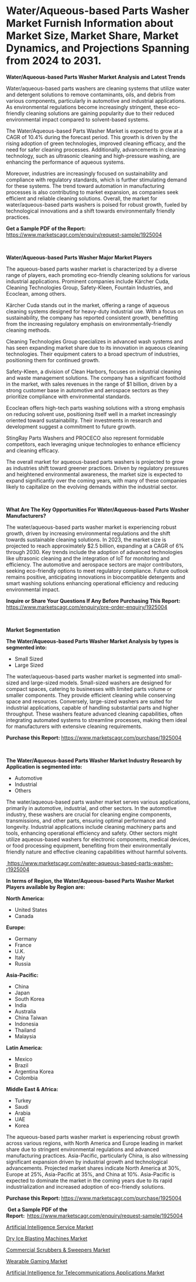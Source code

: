 <p><h1>Water/Aqueous-based Parts Washer Market Furnish Information about Market Size, Market Share, Market Dynamics, and Projections Spanning from 2024 to 2031.</h1></p><p><strong>Water/Aqueous-based Parts Washer Market Analysis and Latest Trends</strong></p>
<p><p>Water/aqueous-based parts washers are cleaning systems that utilize water and detergent solutions to remove contaminants, oils, and debris from various components, particularly in automotive and industrial applications. As environmental regulations become increasingly stringent, these eco-friendly cleaning solutions are gaining popularity due to their reduced environmental impact compared to solvent-based systems. </p><p>The Water/Aqueous-based Parts Washer Market is expected to grow at a CAGR of 10.4% during the forecast period. This growth is driven by the rising adoption of green technologies, improved cleaning efficacy, and the need for safer cleaning processes. Additionally, advancements in cleaning technology, such as ultrasonic cleaning and high-pressure washing, are enhancing the performance of aqueous systems. </p><p>Moreover, industries are increasingly focused on sustainability and compliance with regulatory standards, which is further stimulating demand for these systems. The trend toward automation in manufacturing processes is also contributing to market expansion, as companies seek efficient and reliable cleaning solutions. Overall, the market for water/aqueous-based parts washers is poised for robust growth, fueled by technological innovations and a shift towards environmentally friendly practices.</p></p>
<p><strong>Get a Sample PDF of the Report:&nbsp;</strong> <a href="https://www.marketscagr.com/enquiry/request-sample/1925004?utm_campaign=1278&utm_medium=2&utm_source=Github&utm_content=ia&utm_term=24102024&utm_id=wateraqueous-based-parts-washer">https://www.marketscagr.com/enquiry/request-sample/1925004</a></p>
<p>&nbsp;</p>
<p><strong>Water/Aqueous-based Parts Washer Major Market Players</strong></p>
<p><p>The aqueous-based parts washer market is characterized by a diverse range of players, each promoting eco-friendly cleaning solutions for various industrial applications. Prominent companies include Kärcher Cuda, Cleaning Technologies Group, Safety-Kleen, Fountain Industries, and Ecoclean, among others. </p><p>Kärcher Cuda stands out in the market, offering a range of aqueous cleaning systems designed for heavy-duty industrial use. With a focus on sustainability, the company has reported consistent growth, benefitting from the increasing regulatory emphasis on environmentally-friendly cleaning methods. </p><p>Cleaning Technologies Group specializes in advanced wash systems and has seen expanding market share due to its innovation in aqueous cleaning technologies. Their equipment caters to a broad spectrum of industries, positioning them for continued growth.</p><p>Safety-Kleen, a division of Clean Harbors, focuses on industrial cleaning and waste management solutions. The company has a significant foothold in the market, with sales revenues in the range of $1 billion, driven by a strong customer base in automotive and aerospace sectors as they prioritize compliance with environmental standards.</p><p>Ecoclean offers high-tech parts washing solutions with a strong emphasis on reducing solvent use, positioning itself well in a market increasingly oriented toward sustainability. Their investments in research and development suggest a commitment to future growth.</p><p>StingRay Parts Washers and PROCECO also represent formidable competitors, each leveraging unique technologies to enhance efficiency and cleaning efficacy.</p><p>The overall market for aqueous-based parts washers is projected to grow as industries shift toward greener practices. Driven by regulatory pressures and heightened environmental awareness, the market size is expected to expand significantly over the coming years, with many of these companies likely to capitalize on the evolving demands within the industrial sector.</p></p>
<p>&nbsp;</p>
<p><strong>What Are The Key Opportunities For Water/Aqueous-based Parts Washer Manufacturers?</strong></p>
<p><p>The water/aqueous-based parts washer market is experiencing robust growth, driven by increasing environmental regulations and the shift towards sustainable cleaning solutions. In 2023, the market size is projected to reach approximately $2.5 billion, expanding at a CAGR of 6% through 2030. Key trends include the adoption of advanced technologies like ultrasonic cleaning and the integration of IoT for monitoring and efficiency. The automotive and aerospace sectors are major contributors, seeking eco-friendly options to meet regulatory compliance. Future outlook remains positive, anticipating innovations in biocompatible detergents and smart washing solutions enhancing operational efficiency and reducing environmental impact.</p></p>
<p><strong>Inquire or Share Your Questions If Any Before Purchasing This Report:</strong> <a href="https://www.marketscagr.com/enquiry/pre-order-enquiry/1925004?utm_campaign=1278&utm_medium=2&utm_source=Github&utm_content=ia&utm_term=24102024&utm_id=wateraqueous-based-parts-washer">https://www.marketscagr.com/enquiry/pre-order-enquiry/1925004</a></p>
<p>&nbsp;</p>
<p><strong>Market Segmentation</strong></p>
<p><strong>The Water/Aqueous-based Parts Washer Market Analysis by types is segmented into:</strong></p>
<p><ul><li>Small Sized</li><li>Large Sized</li></ul></p>
<p><p>The water/aqueous-based parts washer market is segmented into small-sized and large-sized models. Small-sized washers are designed for compact spaces, catering to businesses with limited parts volume or smaller components. They provide efficient cleaning while conserving space and resources. Conversely, large-sized washers are suited for industrial applications, capable of handling substantial parts and higher throughput. These washers feature advanced cleaning capabilities, often integrating automated systems to streamline processes, making them ideal for manufacturers with extensive cleaning requirements.</p></p>
<p><strong>Purchase this Report:&nbsp;</strong><a href="https://www.marketscagr.com/purchase/1925004?utm_campaign=1278&utm_medium=2&utm_source=Github&utm_content=ia&utm_term=24102024&utm_id=wateraqueous-based-parts-washer">https://www.marketscagr.com/purchase/1925004</a></p>
<p>&nbsp;</p>
<p><strong>The Water/Aqueous-based Parts Washer Market Industry Research by Application is segmented into:</strong></p>
<p><ul><li>Automotive</li><li>Industrial</li><li>Others</li></ul></p>
<p><p>The water/aqueous-based parts washer market serves various applications, primarily in automotive, industrial, and other sectors. In the automotive industry, these washers are crucial for cleaning engine components, transmissions, and other parts, ensuring optimal performance and longevity. Industrial applications include cleaning machinery parts and tools, enhancing operational efficiency and safety. Other sectors might utilize aqueous-based washers for electronic components, medical devices, or food processing equipment, benefiting from their environmentally friendly nature and effective cleaning capabilities without harmful solvents.</p></p>
<p><a href="https://www.marketscagr.com/water-aqueous-based-parts-washer-r1925004?utm_campaign=1278&utm_medium=2&utm_source=Github&utm_content=ia&utm_term=24102024&utm_id=wateraqueous-based-parts-washer">&nbsp;https://www.marketscagr.com/water-aqueous-based-parts-washer-r1925004</a></p>
<p><strong>In terms of Region, the Water/Aqueous-based Parts Washer Market Players available by Region are:</strong></p>
<p>
    <p> <strong> North America: </strong>
        <ul>
            <li>United States</li>
            <li>Canada</li>
        </ul>
        </p> 
    <p> <strong> Europe: </strong>
        <ul>
            <li>Germany</li>
            <li>France</li>
            <li>U.K.</li>
            <li>Italy</li>
            <li>Russia</li>
        </ul>
        </p> 
    <p> <strong> Asia-Pacific: </strong>
        <ul>
            <li>China</li>
            <li>Japan</li>
            <li>South Korea</li>
            <li>India</li>
            <li>Australia</li>
            <li>China Taiwan</li>
            <li>Indonesia</li>
            <li>Thailand</li>
            <li>Malaysia</li>
        </ul>
        </p> 
    <p> <strong> Latin America: </strong>
        <ul>
            <li>Mexico</li>
            <li>Brazil</li>
            <li>Argentina Korea</li>
            <li>Colombia</li>
        </ul>
        </p> 
    <p> <strong> Middle East & Africa: </strong>
        <ul>
            <li>Turkey</li>
            <li>Saudi</li>
            <li>Arabia</li>
            <li>UAE</li>
            <li>Korea</li>
        </ul>
    </p>
    </p>
<p><p>The aqueous-based parts washer market is experiencing robust growth across various regions, with North America and Europe leading in market share due to stringent environmental regulations and advanced manufacturing practices. Asia-Pacific, particularly China, is also witnessing significant expansion driven by industrial growth and technological advancements. Projected market shares indicate North America at 30%, Europe at 25%, Asia-Pacific at 35%, and China at 10%. Asia-Pacific is expected to dominate the market in the coming years due to its rapid industrialization and increased adoption of eco-friendly solutions.</p></p>
<p><strong>Purchase this Report: </strong><a href="https://www.marketscagr.com/purchase/1925004?utm_campaign=1278&utm_medium=2&utm_source=Github&utm_content=ia&utm_term=24102024&utm_id=wateraqueous-based-parts-washer">https://www.marketscagr.com/purchase/1925004</a></p>
<p>&nbsp;<strong>Get a Sample PDF of the Report:&nbsp;&nbsp;</strong><a href="https://www.marketscagr.com/enquiry/request-sample/1925004?utm_campaign=1278&utm_medium=2&utm_source=Github&utm_content=ia&utm_term=24102024&utm_id=wateraqueous-based-parts-washer">https://www.marketscagr.com/enquiry/request-sample/1925004</a></p>
<p><strong></strong></p>
<p><p><a href="https://www.linkedin.com/pulse/investing-artificial-intelligence-service-market-trends-8rw3c?utm_campaign=1278&utm_medium=2&utm_source=Github&utm_content=ia&utm_term=24102024&utm_id=wateraqueous-based-parts-washer">Artificial Intelligence Service Market</a></p><p><a href="https://github.com/lilyet2b1/Market-Research-Report-List-1/blob/main/dry-ice-blasting-machines-market.md?utm_campaign=1278&utm_medium=2&utm_source=Github&utm_content=ia&utm_term=24102024&utm_id=wateraqueous-based-parts-washer">Dry Ice Blasting Machines Market</a></p><p><a href="https://github.com/indrystar/Market-Research-Report-List-5/blob/main/commercial-scrubbers-sweepers-market.md?utm_campaign=1278&utm_medium=2&utm_source=Github&utm_content=ia&utm_term=24102024&utm_id=wateraqueous-based-parts-washer">Commercial Scrubbers & Sweepers Market</a></p><p><a href="https://www.linkedin.com/pulse/wearable-gaming-market-evolution-global-trends-regional-dynamics-mtauc?utm_campaign=1278&utm_medium=2&utm_source=Github&utm_content=ia&utm_term=24102024&utm_id=wateraqueous-based-parts-washer">Wearable Gaming Market</a></p><p><a href="https://www.linkedin.com/pulse/artificial-intelligence-telecommunications-applications-market-zetoc?utm_campaign=1278&utm_medium=2&utm_source=Github&utm_content=ia&utm_term=24102024&utm_id=wateraqueous-based-parts-washer">Artificial Intelligence for Telecommunications Applications Market</a></p></p>